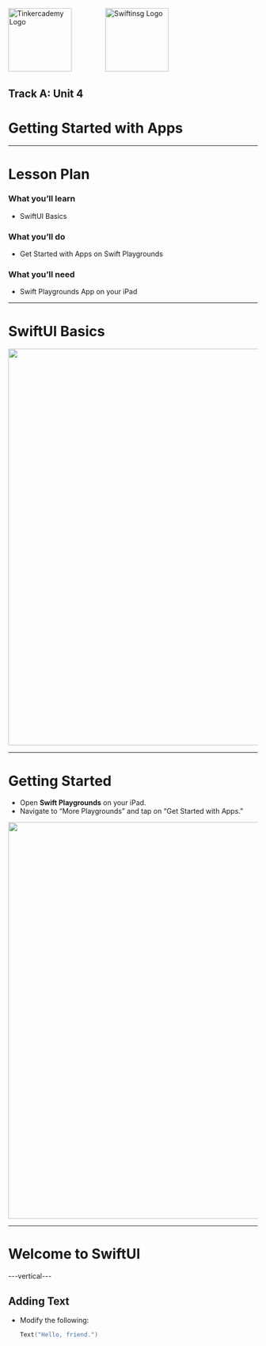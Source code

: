 <div style="text-align: left">
    <img src="/assets/tinkercademy.png" alt="Tinkercademy Logo" height="128px">
    <img src="https://raw.githubusercontent.com/swiftinsg/branding/main/logos/icons/png/coloured%20-%20dark%20background.png" alt="Swiftinsg Logo" height="128px" style="margin-left: 64px;">
</div>

## Track A: Unit 4

# Getting Started with Apps

---

# Lesson Plan

### What you’ll learn
- SwiftUI Basics  

### What you’ll do
- Get Started with Apps on Swift Playgrounds  

### What you’ll need
- Swift Playgrounds App on your iPad  

---

# SwiftUI Basics

<img height="800" src="./assets/placeholder_swiftui_basics.png">

---

# Getting Started

- Open **Swift Playgrounds** on your iPad.  
- Navigate to “More Playgrounds” and tap on “Get Started with Apps.”  

<img height="800" src="./assets/placeholder_getting_started.png">

---

# Welcome to SwiftUI

---vertical---

## Adding Text

- Modify the following:  
  ```swift
  Text("Hello, friend.")